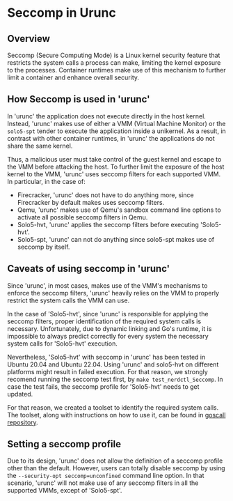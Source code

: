 # Seccomp in Urunc

## Overview

Seccomp (Secure Computing Mode) is a Linux kernel security feature that
restricts the system calls a process can make, limiting the kernel exposure
to the processes. Container runtimes make use of this mechanism to
further limit a container and enhance overall security. 

## How Seccomp is used in 'urunc'

In 'urunc' the application does not execute directly in the host kernel. Instead,
'urunc' makes use of either a VMM (Virtual Machine Monitor) or the `solo5-spt`
tender to execute the application inside a unikernel. As a result, in contrast
with other container runtimes, in 'urunc' the applications do not share the same
kernel.

Thus, a malicious user must take control of the guest kernel and escape to the
VMM before attacking the host. To further limit the exposure of
the host kernel to the VMM, 'urunc' uses seccomp filters for each
supported VMM. In particular, in the case of:
- Firecracker, 'urunc' does not have to do anything more, since Firecracker by
  default makes uses seccomp filters.
- Qemu, 'urunc' makes use of Qemu's sandbox command line options to activate
  all possible seccomp filters in Qemu.
- Solo5-hvt, 'urunc' applies the seccomp filters before executing
  'Solo5-hvt'.
- Solo5-spt, 'urunc' can not do anything since solo5-spt makes use of seccomp by
  itself.

## Caveats of using seccomp in 'urunc'

Since 'urunc', in most cases, makes use of the VMM's mechanisms to enforce the
seccomp filters, 'urunc' heavily relies on the VMM to properly restrict the system
calls the VMM can use.

In the case of 'Solo5-hvt', since 'urunc' is responsible for applying the seccomp
filters, proper identification of the required system calls is necessary.
Unfortunately, due to dynamic linking and Go's runtime, it is
impossible to always predict correctly for every system the necessary system
calls for 'Solo5-hvt' execution.

Nevertheless, 'Solo5-hvt' with seccomp in 'urunc' has been tested in Ubuntu 20.04
and Ubuntu 22.04. Using 'urunc' and solo5-hvt on different platforms might result
in failed execution. For that reason, we strongly recomend running the seccomp
test first, by `make test_nerdctl_Seccomp`. In case the test fails, the seccomp
profile for 'Solo5-hvt' needs to get updated.

For that reason, we created a toolset to identify the required system calls.
The toolset, along with instructions on how to use it, can be found in [goscall
repository](https://github.com/nubificus/goscall).

## Setting a seccomp profile

Due to its design, 'urunc' does not allow the definition of a seccomp profile other
than the default. However, users can totally disable seccomp by using
the `--security-opt seccomp=unconfined` command line option. In that scenario,
'urunc' will not make use of any seccomp filters in all the supported VMMs, except
of 'Solo5-spt'.
